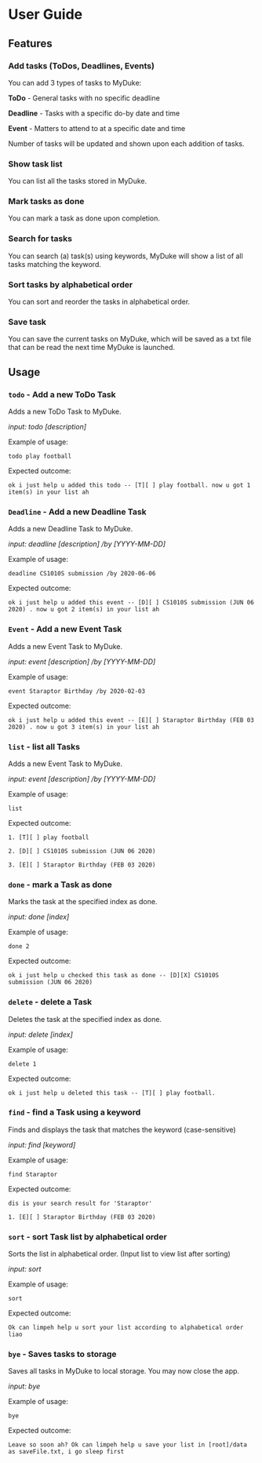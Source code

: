 # User Guide

## Features 

### Add tasks (ToDos, Deadlines, Events)
You can add 3 types of tasks to MyDuke:

**ToDo** - General tasks with no specific deadline

**Deadline** - Tasks with a specific do-by date and time

**Event** - Matters to attend to at a specific date and time

Number of tasks will be updated and shown upon each addition
of tasks.

### Show task list
You can list all the tasks stored in MyDuke.

### Mark tasks as done
You can mark a task as done upon completion.

### Search for tasks
You can search (a) task(s) using keywords, MyDuke will show
a list of all tasks matching the keyword.

### Sort tasks by alphabetical order
You can sort and reorder the tasks in alphabetical order.

### Save task
You can save the current tasks on MyDuke, which will be saved
as a txt file that can be read the next time MyDuke is launched.

## Usage

### `todo` - Add a new ToDo Task

Adds a new ToDo Task to MyDuke.

_input: todo [description]_

Example of usage: 

`todo play football`

Expected outcome:

`ok i just help u added this todo -- [T][ ] play football. now u got 1 item(s) in your list ah`

### `Deadline` - Add a new Deadline Task
Adds a new Deadline Task to MyDuke.

_input: deadline [description] /by [YYYY-MM-DD]_

Example of usage:

`deadline CS1010S submission /by 2020-06-06`


Expected outcome:

`ok i just help u added this event -- [D][ ] CS1010S submission (JUN 06 2020)
. now u got 2 item(s) in your list ah`

### `Event` - Add a new Event Task
Adds a new Event Task to MyDuke.

_input: event [description] /by [YYYY-MM-DD]_

Example of usage:

`event Staraptor Birthday /by 2020-02-03`


Expected outcome:

`ok i just help u added this event -- [E][ ] Staraptor Birthday (FEB 03 2020)
. now u got 3 item(s) in your list ah`

### `list` - list all Tasks
Adds a new Event Task to MyDuke.

_input: event [description] /by [YYYY-MM-DD]_

Example of usage:

`list`

Expected outcome:

`1. [T][ ] play football`

`2. [D][ ] CS1010S submission (JUN 06 2020)`

`3. [E][ ] Staraptor Birthday (FEB 03 2020)`

### `done` - mark a Task as done
Marks the task at the specified index as done.

_input: done [index]_

Example of usage:

`done 2`

Expected outcome:

`ok i just help u checked this task as done -- [D][X] CS1010S submission (JUN 06 2020)`

### `delete` - delete a Task
Deletes the task at the specified index as done.

_input: delete [index]_

Example of usage:

`delete 1`

Expected outcome:

`ok i just help u deleted this task -- [T][ ] play football.`

### `find` - find a Task using a keyword
Finds and displays the task that matches the keyword (case-sensitive)

_input: find [keyword]_

Example of usage:

`find Staraptor`

Expected outcome:

`dis is your search result for 'Staraptor'`

`1. [E][ ] Staraptor Birthday (FEB 03 2020)`

### `sort` - sort Task list by alphabetical order
Sorts the list in alphabetical order. (Input list to view list after sorting)

_input: sort_

Example of usage:

`sort`

Expected outcome:

`Ok can limpeh help u sort your list according to alphabetical order liao`

### `bye` - Saves tasks to storage
Saves all tasks in MyDuke to local storage. You may now close the app.

_input: bye_

Example of usage:

`bye`

Expected outcome:

`Leave so soon ah? Ok can limpeh help u save your list in [root]/data as saveFile.txt, i go sleep first`